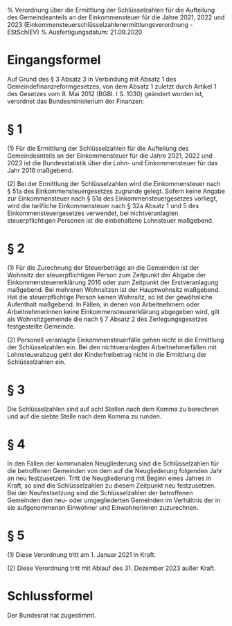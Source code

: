 % Verordnung über die Ermittlung der Schlüsselzahlen für die Aufteilung des Gemeindeanteils an der Einkommensteuer für die Jahre 2021, 2022 und 2023  (Einkommensteuerschlüsselzahlenermittlungsverordnung - EStSchlEV)
% Ausfertigungsdatum: 21.09.2020
 
# Eingangsformel

Auf Grund des § 3 Absatz 3 in Verbindung mit Absatz 1 des Gemeindefinanzreformgesetzes, von dem Absatz 1 zuletzt durch Artikel 1 des Gesetzes vom 8. Mai 2012 (BGBl. I S. 1030) geändert worden ist, verordnet das Bundesministerium der Finanzen:

# § 1

(1) Für die Ermittlung der Schlüsselzahlen für die Aufteilung des Gemeindeanteils an der Einkommensteuer für die Jahre 2021, 2022 und 2023 ist die Bundesstatistik über die Lohn- und Einkommensteuer für das Jahr 2016 maßgebend.

(2) Bei der Ermittlung der Schlüsselzahlen wird die Einkommensteuer nach § 51a des Einkommensteuergesetzes zugrunde gelegt. Sofern keine Angabe zur Einkommensteuer nach § 51a des Einkommensteuergesetzes vorliegt, wird die tarifliche Einkommensteuer nach § 32a Absatz 1 und 5 des Einkommensteuergesetzes verwendet, bei nichtveranlagten steuerpflichtigen Personen ist die einbehaltene Lohnsteuer maßgebend.

# § 2

(1) Für die Zurechnung der Steuerbeträge an die Gemeinden ist der Wohnsitz der steuerpflichtigen Person zum Zeitpunkt der Abgabe der Einkommensteuererklärung 2016 oder zum Zeitpunkt der Erstveranlagung maßgebend. Bei mehreren Wohnsitzen ist der Hauptwohnsitz maßgebend. Hat die steuerpflichtige Person keinen Wohnsitz, so ist der gewöhnliche Aufenthalt maßgebend. In Fällen, in denen von Arbeitnehmern oder Arbeitnehmerinnen keine Einkommensteuererklärung abgegeben wird, gilt als Wohnsitzgemeinde die nach § 7 Absatz 2 des Zerlegungsgesetzes festgestellte Gemeinde.

(2) Personell veranlagte Einkommensteuerfälle gehen nicht in die Ermittlung der Schlüsselzahlen ein. Bei den nichtveranlagten Arbeitnehmerfällen mit Lohnsteuerabzug geht der Kinderfreibetrag nicht in die Ermittlung der Schlüsselzahlen ein.

# § 3

Die Schlüsselzahlen sind auf acht Stellen nach dem Komma zu berechnen und auf die siebte Stelle nach dem Komma zu runden.

# § 4

In den Fällen der kommunalen Neugliederung sind die Schlüsselzahlen für die betroffenen Gemeinden von dem auf die Neugliederung folgenden Jahr an neu festzusetzen. Tritt die Neugliederung mit Beginn eines Jahres in Kraft, so sind die Schlüsselzahlen zu diesem Zeitpunkt neu festzusetzen. Bei der Neufestsetzung sind die Schlüsselzahlen der betroffenen Gemeinden den neu- oder umgegliederten Gemeinden im Verhältnis der in sie aufgenommenen Einwohner und Einwohnerinnen zuzurechnen.

# § 5

(1) Diese Verordnung tritt am 1. Januar 2021 in Kraft.

(2) Diese Verordnung tritt mit Ablauf des 31. Dezember 2023 außer Kraft.

# Schlussformel

Der Bundesrat hat zugestimmt.
